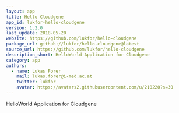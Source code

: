 ```yaml
---
layout: app
title: Hello Cloudgene
app_id: lukfor-hello-cloudgene	
version: 1.2.0
last_update: 2018-05-20
website: https://github.com/lukfor/hello-cloudgene
package_url: github://lukfor/hello-cloudgene@latest
source_url: https://github.com/lukfor/hello-cloudgene
description_short: HelloWorld Application for Cloudgene
category: app
authors:
  - name: Lukas Forer
    mail: lukas.forer@i-med.ac.at
    twitter: lukfor
    avatar: https://avatars2.githubusercontent.com/u/210220?s=30
---
```


HelloWorld Application for Cloudgene
